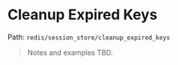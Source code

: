 # Cleanup Expired Keys

Path: `redis/session_store/cleanup_expired_keys`

> Notes and examples TBD.
